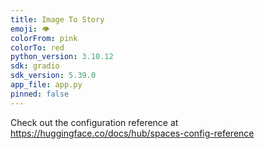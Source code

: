 ```yaml
---
title: Image To Story
emoji: 👁
colorFrom: pink
colorTo: red
python_version: 3.10.12
sdk: gradio
sdk_version: 5.39.0
app_file: app.py
pinned: false
---
```


Check out the configuration reference at https://huggingface.co/docs/hub/spaces-config-reference